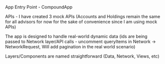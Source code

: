 App Entry Point - CompoundApp

APIs - I have created 3 mock APIs (Accounts and Holdings remain the same for all advisors for now for the sake of convenience since I am using mock APIs)
 
The app is designed to handle real-world dynamic data (ids are being passed to Network layer/API calls - uncomment queryItems in Network -> NetworkRequest, Will add pagination in the real world scenario)

Layers/Components are named straightforward (Data, Network, Views, etc)
